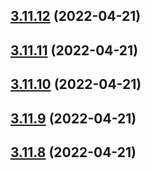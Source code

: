 ## [3.11.12](https://github.com/drey0143143/test-change-log/compare/v3.11.11...v3.11.12) (2022-04-21)



## [3.11.11](https://github.com/drey0143143/test-change-log/compare/v3.11.10...v3.11.11) (2022-04-21)



## [3.11.10](https://github.com/drey0143143/test-change-log/compare/v3.11.9...v3.11.10) (2022-04-21)



## [3.11.9](https://github.com/drey0143143/test-change-log/compare/v3.11.8...v3.11.9) (2022-04-21)



## [3.11.8](https://github.com/drey0143143/test-change-log/compare/v3.11.7...v3.11.8) (2022-04-21)



